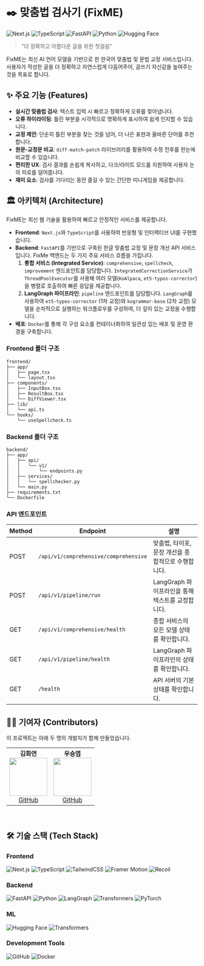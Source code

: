 # ✒️ 맞춤법 검사기 (FixME)

![Next.js](https://img.shields.io/badge/Next.js-000000?style=for-the-badge&logo=nextdotjs&logoColor=white)
![TypeScript](https://img.shields.io/badge/TypeScript-3178C6?style=for-the-badge&logo=typescript&logoColor=white)
![FastAPI](https://img.shields.io/badge/FastAPI-009688?style=for-the-badge&logo=fastapi&logoColor=white)
![Python](https://img.shields.io/badge/Python-3776AB?style=for-the-badge&logo=python&logoColor=white)
![Hugging Face](https://img.shields.io/badge/Hugging%20Face-FFD21E?style=for-the-badge&logo=huggingface&logoColor=black)

> "더 정확하고 아름다운 글을 위한 첫걸음"

FixME는 최신 AI 언어 모델을 기반으로 한 한국어 맞춤법 및 문법 교정 서비스입니다. 사용자가 작성한 글을 더 정확하고 자연스럽게 다듬어주어, 글쓰기 자신감을 높여주는 것을 목표로 합니다.

## ✨ 주요 기능 (Features)

- **실시간 맞춤법 검사**: 텍스트 입력 시 빠르고 정확하게 오류를 찾아냅니다.
- **오류 하이라이팅**: 틀린 부분을 시각적으로 명확하게 표시하여 쉽게 인지할 수 있습니다.
- **교정 제안**: 단순히 틀린 부분을 찾는 것을 넘어, 더 나은 표현과 올바른 단어를 추천합니다.
- **원문-교정문 비교**: `diff-match-patch` 라이브러리를 활용하여 수정 전후를 한눈에 비교할 수 있습니다.
- **편리한 UX**: 검사 결과를 손쉽게 복사하고, 다크/라이트 모드를 지원하여 사용자 눈의 피로를 덜어줍니다.
- **재미 요소**: 검사를 기다리는 동안 즐길 수 있는 간단한 미니게임을 제공합니다.

## 🏛️ 아키텍처 (Architecture)

FixME는 최신 웹 기술을 활용하여 빠르고 안정적인 서비스를 제공합니다.

- **Frontend**: `Next.js`와 `TypeScript`를 사용하여 반응형 및 인터랙티브 UI를 구현했습니다.
- **Backend**: `FastAPI`를 기반으로 구축된 한글 맞춤법 교정 및 문장 개선 API 서비스입니다. FixMe 백엔드는 두 가지 주요 서비스 흐름을 가집니다.
  1.  **통합 서비스 (Integrated Service)**: `comprehensive`, `spellcheck`, `improvement` 엔드포인트를 담당합니다. `IntegratedCorrectionService`가 `ThreadPoolExecutor`를 사용해 여러 모델(`KoAlpaca`, `et5-typos-corrector`)을 병렬로 호출하여 빠른 응답을 제공합니다.
  2.  **LangGraph 파이프라인**: `pipeline` 엔드포인트를 담당합니다. `LangGraph`를 사용하여 `et5-typos-corrector` (1차 교정)와 `kogrammar-base` (2차 교정) 모델을 순차적으로 실행하는 워크플로우를 구성하여, 더 깊이 있는 교정을 수행합니다.
- **배포**: `Docker`를 통해 각 구성 요소를 컨테이너화하여 일관성 있는 배포 및 운영 환경을 구축합니다.

### **Frontend 폴더 구조**
```
frontend/
├── app/
│   ├── page.tsx
│   └── layout.tsx
├── components/
│   ├── InputBox.tsx
│   ├── ResultBox.tsx
│   └── DiffViewer.tsx
├── lib/
│   └── api.ts
└── hooks/
    └── useSpellcheck.ts
```

### **Backend 폴더 구조**
```
backend/
├── app/
│   ├── api/
│   │   └── v1/
│   │       └── endpoints.py
│   ├── services/
│   │   └── spellchecker.py
│   └── main.py
├── requirements.txt
└── Dockerfile
```

### **API 엔드포인트**

| Method | Endpoint                               | 설명                                         |
| ------ | -------------------------------------- | -------------------------------------------- |
| POST   | `/api/v1/comprehensive/comprehensive`  | 맞춤법, 타이포, 문장 개선을 종합적으로 수행합니다. |
| POST   | `/api/v1/pipeline/run`                 | LangGraph 파이프라인을 통해 텍스트를 교정합니다. |
| GET    | `/api/v1/comprehensive/health`         | 종합 서비스의 모든 모델 상태를 확인합니다.   |
| GET    | `/api/v1/pipeline/health`              | LangGraph 파이프라인의 상태를 확인합니다.    |
| GET    | `/health`                              | API 서버의 기본 상태를 확인합니다.           |

## 👨‍💻 기여자 (Contributors)

이 프로젝트는 아래 두 명의 개발자가 함께 만들었습니다.
<br />
  <table align="center">
    <tr>
      <td align="center">
        <strong>김화연</strong><br>
        <img src="https://avatars.githubusercontent.com/KHY90" width="100" height="100"><br>
        <a href="https://github.com/KHY90">GitHub</a>
      </td>
      <td align="center">
        <strong>우승엽</strong><br>
        <img src="https://avatars.githubusercontent.com/wooseungyeop" width="100" height="100"><br>
        <a href="https://github.com/wooseungyeop">GitHub</a>
      </td>
  <table>
<br />
      
## 🛠️ 기술 스택 (Tech Stack)

### Frontend
![Next.js](https://img.shields.io/badge/Next.js-000000?style=for-the-badge&logo=nextdotjs&logoColor=white)
![TypeScript](https://img.shields.io/badge/TypeScript-3178C6?style=for-the-badge&logo=typescript&logoColor=white)
![TailwindCSS](https://img.shields.io/badge/TailwindCSS-06B6D4?style=for-the-badge&logo=tailwindcss&logoColor=white)
![Framer Motion](https://img.shields.io/badge/Framer%20Motion-0055FF?style=for-the-badge&logo=framer&logoColor=white)
![Recoil](https://img.shields.io/badge/Recoil-3578E5?style=for-the-badge&logo=recoil&logoColor=white)

### Backend
![FastAPI](https://img.shields.io/badge/FastAPI-009688?style=for-the-badge&logo=fastapi&logoColor=white)
![Python](https://img.shields.io/badge/Python-3.11-3776AB?style=for-the-badge&logo=python&logoColor=white)
![LangGraph](https://img.shields.io/badge/LangGraph-blue?style=for-the-badge)
![Transformers](https://img.shields.io/badge/Transformers-FFD21E?style=for-the-badge&logo=huggingface&logoColor=black)
![PyTorch](https://img.shields.io/badge/PyTorch-EE4C2C?style=for-the-badge&logo=pytorch&logoColor=white)

### ML
![Hugging Face](https://img.shields.io/badge/Hugging%20Face-FFD21E?style=for-the-badge&logo=huggingface&logoColor=black)
![Transformers](https://img.shields.io/badge/Transformers-FFD21E?style=for-the-badge&logo=huggingface&logoColor=black)

### Development Tools
![GitHub](https://img.shields.io/badge/GitHub-181717?style=for-the-badge&logo=github&logoColor=white)
![Docker](https://img.shields.io/badge/Docker-2496ED?style=for-the-badge&logo=docker&logoColor=white)
